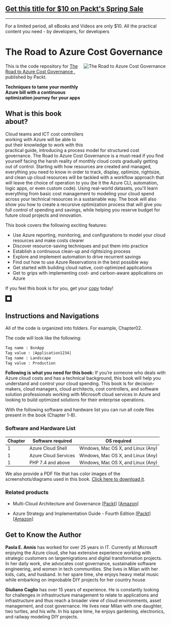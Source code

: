 ## [Get this title for $10 on Packt's Spring Sale](https://www.packt.com/B17965?utm_source=github&utm_medium=packt-github-repo&utm_campaign=spring_10_dollar_2022)
-----
For a limited period, all eBooks and Videos are only $10. All the practical content you need \- by developers, for developers

# The Road to Azure Cost Governance 

<a href="https://www.packtpub.com/product/the-road-to-azure-cost-governance/9781803246444?utm_source=github&utm_medium=repository&utm_campaign="><img src="https://static.packt-cdn.com/products/9781803246444/cover/smaller" alt="The Road to Azure Cost Governance " height="256px" align="right"></a>

This is the code repository for [The Road to Azure Cost Governance ](https://www.packtpub.com/product/the-road-to-azure-cost-governance/9781803246444?utm_source=github&utm_medium=repository&utm_campaign=), published by Packt.

**Techniques to tame your monthly Azure bill with a continuous optimization journey for your apps**

## What is this book about?
Cloud teams and ICT cost controllers working with Azure will be able to put their knowledge to work with this practical guide, introducing a process model for structured cost governance. The Road to Azure Cost Governance is a must-read if you find yourself facing the harsh reality of monthly cloud costs gradually getting out of control.
Starting with how resources are created and managed, everything you need to know in order to track, display, optimize, rightsize, and clean up cloud resources will be tackled with a workflow approach that will leave the choice of operation to you (be it the Azure CLI, automation, logic apps, or even custom code). Using real-world datasets, you'll learn everything from basic cost management to modeling your cloud spend across your technical resources in a sustainable way. The book will also show you how to create a recursive optimization process that will give you full control of spending and savings, while helping you reserve budget for future cloud projects and innovation.


This book covers the following exciting features:

* Use Azure reporting, monitoring, and configurations to model your cloud resources and make costs clearer
* Discover resource-saving techniques and put them into practice
* Establish a continuous clean-up and rightsizing process
* Explore and implement automation to drive recurrent savings
* Find out how to use Azure Reservations in the best possible way
* Get started with building cloud native, cost-optimized applications
*  Get to grips with implementing cost- and carbon-aware applications on Azure

If you feel this book is for you, get your [copy](https://www.amazon.com/dp/1803246448) today!

<a href="https://www.packtpub.com/?utm_source=github&utm_medium=banner&utm_campaign=GitHubBanner"><img src="https://raw.githubusercontent.com/PacktPublishing/GitHub/master/GitHub.png" 
alt="https://www.packtpub.com/" border="5" /></a>

## Instructions and Navigations
All of the code is organized into folders. For example, Chapter02.

The code will look like the following:
```
Tag name : BsnApp
Tag value : |Application1234|
Tag name : Landscape
Tag value : Production
```

**Following is what you need for this book:**
If you’re someone who deals with Azure cloud costs and has a technical background, this book will help you understand and control your cloud spending. This book is for decision-makers, cloud managers, cloud architects, cost controllers, and software solution professionals working with Microsoft cloud services in Azure and looking to build optimized solutions for their enterprise operations.

With the following software and hardware list you can run all code files present in the book (Chapter 1-8).
### Software and Hardware List
| Chapter | Software required | OS required |
| -------- | ------------------------------------ | ----------------------------------- |
| 1 | Azure Cloud Shell | Windows, Mac OS X, and Linux (Any) |
| 1 | Azure Cloud Services | Windows, Mac OS X, and Linux (Any) |
| 1 | PHP 7.4 and above | Windows, Mac OS X, and Linux (Any) |


We also provide a PDF file that has color images of the screenshots/diagrams used in this book. [Click here to download it](https://static.packt-cdn.com/downloads/9781803246444_ColorImages.pdf).

### Related products
* Multi-Cloud Architecture and Governance  [[Packt]](https://www.packtpub.com/product/multi-cloud-architecture-and-governance/9781800203198?utm_source=github&utm_medium=repository&utm_campaign=) [[Amazon]](https://www.amazon.com/dp/1800203195)

* Azure Strategy and Implementation Guide - Fourth Edition  [[Packt]](https://www.packtpub.com/product/azure-strategy-and-implementation-guide-fourth-edition/9781801077972?utm_source=github&utm_medium=repository&utm_campaign=) [[Amazon]](https://www.amazon.com/dp/1801077975)



## Get to Know the Author
**Paola E. Annis**
has worked for over 25 years in IT. Currently at Microsoft enjoying the
Azure cloud, she has extensive experience working with strategic customers on largemigrations and digital transformation projects. In her daily work, she advocates cost governance, sustainable software engineering, and women in tech communities. She lives in Milan with her kids, cats, and husband. In her spare time, she enjoys heavy metal music while embarking on improbable DIY projects for her country house

**Giuliano Caglio**
has over 15 years of experience. He is constantly looking for challenges
in infrastructure management to relate to applications and infrastructure and thus reach a broader view of cloud environments, asset management, and cost governance. He lives near Milan with one daughter, two turtles, and his wife. In his spare time, he enjoys gardening, electronics, and railway modeling DIY projects.




